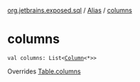 [org.jetbrains.exposed.sql](../index.md) / [Alias](index.md) / [columns](.)

# columns

`val columns: List<`[`Column`](../-column/index.md)`<*>>`

Overrides [Table.columns](../-table/columns.md)

